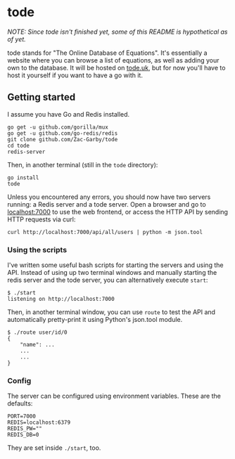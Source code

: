 # tode

_NOTE: Since tode isn't finished yet, some of this README is hypothetical as of yet._

tode stands for "The Online Database of Equations". It's essentially a website where you can browse a list of equations, as well as adding your own to the database. It will be hosted on [tode.uk](http://tode.uk), but for now you'll have to host it yourself if you want to have a go with it.

## Getting started

I assume you have Go and Redis installed.

```
go get -u github.com/gorilla/mux
go get -u github.com/go-redis/redis
git clone github.com/Zac-Garby/tode
cd tode
redis-server
```

Then, in another terminal (still in the `tode` directory):

```
go install
tode
```

Unless you encountered any errors, you should now have two servers running: a Redis server and a tode server. Open a browser and go to [localhost:7000](http://localhost:7000) to use the web frontend, or access the HTTP API by sending HTTP requests via curl:

```
curl http://localhost:7000/api/all/users | python -m json.tool
```

### Using the scripts

I've written some useful bash scripts for starting the servers and using the API. Instead of using up two terminal windows and manually starting the redis server and the tode server, you can alternatively execute `start`:

```
$ ./start
listening on http://localhost:7000
```

Then, in another terminal window, you can use `route` to test the API and automatically pretty-print it using Python's json.tool module.

```
$ ./route user/id/0
{
	"name": ...
	...
	...
}
```

### Config

The server can be configured using environment variables. These are the defaults:

```
PORT=7000
REDIS=localhost:6379
REDIS_PW=""
REDIS_DB=0
```

They are set inside `./start`, too.
